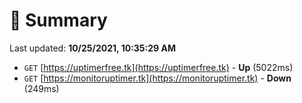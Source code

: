 # 📖 Summary
Last updated: **10/25/2021, 10:35:29 AM**

- `GET` [https://uptimerfree.tk](https://uptimerfree.tk) - **Up** (5022ms)
- `GET` [https://monitoruptimer.tk](https://monitoruptimer.tk) - **Down** (249ms)

